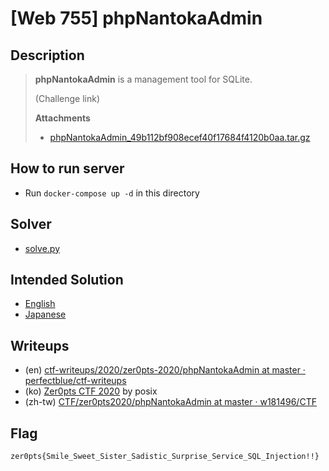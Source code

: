 # [Web 755] phpNantokaAdmin
## Description
> **phpNantokaAdmin** is a management tool for SQLite.
> 
> (Challenge link)
> 
> **Attachments**
> - [phpNantokaAdmin_49b112bf908ecef40f17684f4120b0aa.tar.gz](distfiles/phpNantokaAdmin_49b112bf908ecef40f17684f4120b0aa.tar.gz)

## How to run server
- Run `docker-compose up -d` in this directory

## Solver
- [solve.py](solution/solve.py)

## Intended Solution
- [English](https://hackmd.io/@st98/HJVlqUZrI)
- [Japanese](https://st98.github.io/diary/posts/2020-03-09-zer0pts-ctf-2020.html#web-755-phpnantokaadmin)

## Writeups
- (en) [ctf-writeups/2020/zer0pts-2020/phpNantokaAdmin at master · perfectblue/ctf-writeups](https://github.com/perfectblue/ctf-writeups/tree/master/2020/zer0pts-2020/phpNantokaAdmin)
- (ko) [Zer0pts CTF 2020](https://blog.rwx.kr/zer0pts-CTF-2020/#755pts-phpNantokaAdmin) by posix
- (zh-tw) [CTF/zer0pts2020/phpNantokaAdmin at master · w181496/CTF](https://github.com/w181496/CTF/tree/master/zer0pts2020/phpNantokaAdmin)

## Flag
```
zer0pts{Smile_Sweet_Sister_Sadistic_Surprise_Service_SQL_Injection!!}
```